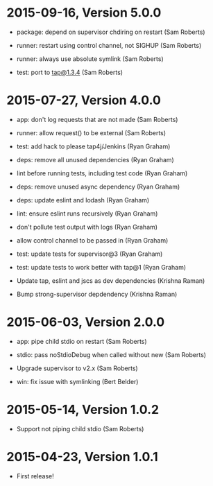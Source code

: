 2015-09-16, Version 5.0.0
=========================

 * package: depend on supervisor chdiring on restart (Sam Roberts)

 * runner: restart using control channel, not SIGHUP (Sam Roberts)

 * runner: always use absolute symlink (Sam Roberts)

 * test: port to tap@1.3.4 (Sam Roberts)


2015-07-27, Version 4.0.0
=========================

 * app: don't log requests that are not made (Sam Roberts)

 * runner: allow request() to be external (Sam Roberts)

 * test: add hack to please tap4j/Jenkins (Ryan Graham)

 * deps: remove all unused dependencies (Ryan Graham)

 * lint before running tests, including test code (Ryan Graham)

 * deps: remove unused async dependency (Ryan Graham)

 * deps: update eslint and lodash (Ryan Graham)

 * lint: ensure eslint runs recursively (Ryan Graham)

 * don't pollute test output with logs (Ryan Graham)

 * allow control channel to be passed in (Ryan Graham)

 * test: update tests for supervisor@3 (Ryan Graham)

 * test: update tests to work better with tap@1 (Ryan Graham)

 * Update tap, eslint and jscs as dev dependencies (Krishna Raman)

 * Bump strong-supervisor depdendency (Krishna Raman)


2015-06-03, Version 2.0.0
=========================

 * app: pipe child stdio on restart (Sam Roberts)

 * stdio: pass noStdioDebug when called without new (Sam Roberts)

 * Upgrade supervisor to v2.x (Sam Roberts)

 * win: fix issue with symlinking (Bert Belder)


2015-05-14, Version 1.0.2
=========================

 * Support not piping child stdio (Sam Roberts)


2015-04-23, Version 1.0.1
=========================

 * First release!
